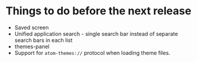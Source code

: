 # Things to do before the next release

-   Saved screen
-   Unified application search - single search bar instead of separate search bars in each list
-   themes-panel
-   Support for `atom-themes://` protocol when loading theme files.
